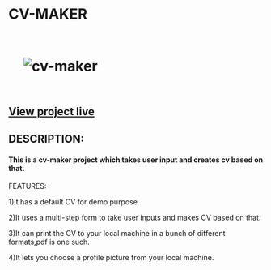 # CV-MAKER

# <img style="margin: 30px" src="https://github.com/Undisclosed64/cv-maker/blob/main/cv-maker.png" alt="cv-maker"  />  

## <a href="https://cv-maker-app.netlify.app/">View project live</a>

## DESCRIPTION:
#### This is a cv-maker project which takes user input and creates cv based on that.

FEATURES:

1)It has a default CV for demo purpose.

2)It uses a multi-step form to take user inputs and makes CV based on that.

3)It can print the CV to your local machine in a bunch of different formats,pdf is one such.

4)It lets you choose a profile picture from your local machine.




